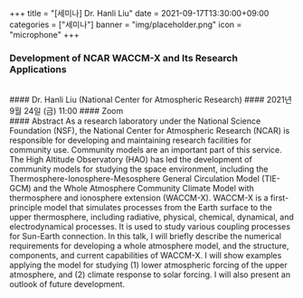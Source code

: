 ﻿+++
title = "[세미나] Dr. Hanli Liu"
date = 2021-09-17T13:30:00+09:00
categories = ["세미나"]
banner = "img/placeholder.png"
icon = "microphone"
+++
###  Development of NCAR WACCM-X and Its Research Applications
<br>
#### Dr. Hanli Liu (National Center for Atmospheric Research)
#### 2021년 9월 24일 (금) 11:00
#### Zoom
<br>
#### Abstract
As a research laboratory under the National Science Foundation (NSF), the National Center for Atmospheric Research (NCAR) is responsible for developing and maintaining research facilities for community use. Community models are an important part of this service. The High Altitude Observatory (HAO) has led the development of community models for studying the space environment, including the Thermosphere-Ionosphere-Mesosphere General Circulation Model (TIE-GCM) and the Whole Atmosphere Community Climate Model with thermosphere and ionosphere extension (WACCM-X). WACCM-X is a first-principle model that simulates processes from the Earth surface to the upper thermosphere, including radiative, physical, chemical, dynamical, and electrodynamical processes. It is used to study various coupling processes for Sun-Earth connection. In this talk, I will briefly describe the numerical requirements for developing a whole atmosphere model, and the structure, components, and current capabilities of WACCM-X. I will show examples applying the model for studying (1) lower atmospheric forcing of the upper atmosphere, and (2) climate response to solar forcing. I will also present an outlook of future development.
